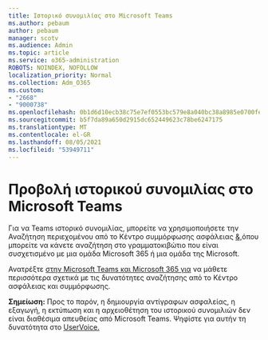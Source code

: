 ```yaml
---
title: Ιστορικό συνομιλίας στο Microsoft Teams
ms.author: pebaum
author: pebaum
manager: scotv
ms.audience: Admin
ms.topic: article
ms.service: o365-administration
ROBOTS: NOINDEX, NOFOLLOW
localization_priority: Normal
ms.collection: Adm_O365
ms.custom:
- "2668"
- "9000738"
ms.openlocfilehash: 0b1d6d10ecb38c75e7ef0553bc579e8a040bc38a8985e0700fe011e72e5f8c8b
ms.sourcegitcommit: b5f7da89a650d2915dc652449623c78be6247175
ms.translationtype: MT
ms.contentlocale: el-GR
ms.lasthandoff: 08/05/2021
ms.locfileid: "53949711"
---
```

# <a name="viewing-chat-history-in-microsoft-teams"></a>Προβολή ιστορικού συνομιλίας στο Microsoft Teams

Για να Teams ιστορικό συνομιλίας, [](https://sip.protection.office.com/contentsearchbeta?ContentOnly=1) μπορείτε να χρησιμοποιήσετε την Αναζήτηση περιεχομένου από το Κέντρο συμμόρφωσης ασφάλειας [&,](https://sip.protection.office.com/insightdashboard)όπου μπορείτε να κάνετε αναζήτηση στο γραμματοκιβώτιο που είναι συσχετισμένο με μια ομάδα Microsoft 365 ή μια ομάδα της Microsoft. 

Ανατρέξτε [στην Microsoft Teams και Microsoft 365 για](https://docs.microsoft.com/microsoft-365/compliance/content-search) να μάθετε περισσότερα σχετικά με τις δυνατότητες αναζήτησης από το Κέντρο ασφάλειας και συμμόρφωσης. 

**Σημείωση:** Προς το παρόν, η δημιουργία αντίγραφων ασφαλείας, η εξαγωγή, η εκτύπωση και η αρχειοθέτηση του ιστορικού συνομιλιών δεν είναι διαθέσιμα απευθείας από Microsoft Teams. Ψηφίστε για αυτήν τη δυνατότητα στο [UserVoice.](https://microsoftteams.uservoice.com/forums/555103-public/suggestions/16982542-backup-export-printing-archive-options?page=2&per_page=20) 